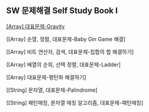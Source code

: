 ## SW 문제해결 Self Study Book Ⅰ

[[Array] 대표문제-Gravity](https://github.com/rosmontisu/SW_expert_academy/blob/main/self_study_book_1/1_array_gravity.md)

[[Array] 순열, 정렬, 대표문제-Baby Gin Game 해결]

[[Array] 비트 연산자, 검색, 대표문제-집합의 합 해결하기]

[[Array] 배열의 순회, 선택 정렬, 대표문제-Ladder]

[[Array] 대표문제-평탄화 해결하기]

[[String] 문자열, 대표문제-Palindrome]

[[String] 패턴매칭, 문자열 매칭 알고리즘, 대표문제-패턴매칭]
